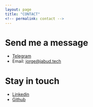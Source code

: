 ```yaml
---
layout: page
title: "CONTACT"
<!-- permalink: contact -->
---
```


# Send me a message
* [Telegram](https://telegram.me/jfreek)
* Email: [jorge@jabud.tech](mailto:jorge@jabud.tech)

# Stay in touch
* [Linkedin](https://www.linkedin.com/in/jorgeabud/)
* [Github](https://github.com/jfreek)
